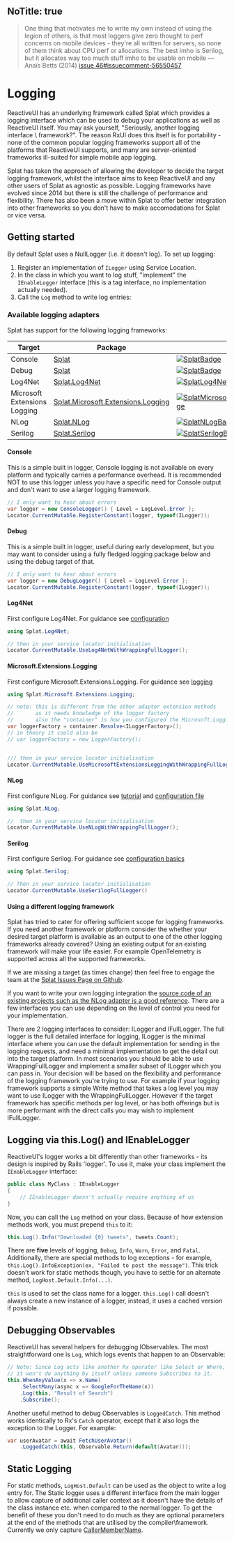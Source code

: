 NoTitle: true
---
> One thing that motivates me to write my own instead of using the legion of others, is that most loggers give zero thought to perf concerns on mobile devices - they're all written for servers, so none of them think about CPU perf or allocations. The best imho is Serilog, but it allocates way too much stuff imho to be usable on mobile — Anaïs Betts (2014) [issue 46#issuecomment-56550457](https://github.com/reactiveui/splat/issues/46#issuecomment-56550457)

# Logging

ReactiveUI has an underlying framework called Splat which provides a logging interface which can be used to debug
your applications as well as ReactiveUI itself. You may ask yourself,
"Seriously, another logging interface \ framework?". The reason RxUI does this itself is
for portability - none of the common popular logging frameworks support all of
the platforms that ReactiveUI supports, and many are server-oriented
frameworks ill-suited for simple mobile app logging.

Splat has taken the approach of allowing the developer to decide the target logging framework, whilst the interface aims to keep ReactiveUI and any other users of Splat as agnostic as possible. Logging frameworks have evolved since 2014 but there is still the challenge of performance and flexibility. There has also been a move within Splat to offer better integration into other frameworks so you don't have to make accomodations for Splat or vice versa.

## Getting started

By default Splat uses a NullLogger (i.e. it doesn't log). To set up logging:

1. Register an implementation of `ILogger` using Service Location.
1. In the class in which you want to log stuff, "implement" the `IEnableLogger`
   interface (this is a tag interface, no implementation actually needed).
1. Call the `Log` method to write log entries:

### Available logging adapters

Splat has support for the following logging frameworks:

| Target | Package | NuGet |
|---------|-------|------|
| Console | [Splat][SplatNuGet] | [![SplatBadge]][SplatNuGet] |
| Debug | [Splat][SplatNuGet] | [![SplatBadge]][SplatNuGet] |
| Log4Net | [Splat.Log4Net][SplatLog4NetNuGet] | [![SplatLog4NetBadge]][SplatLog4NetNuGet]  |
| Microsoft Extensions Logging | [Splat.Microsoft.Extensions.Logging][SplatMicrosoftExtensionsLoggingNuGet] | [![SplatMicrosoftExtensionsLoggingBadge]][SplatMicrosoftExtensionsLoggingNuGet] |
| NLog | [Splat.NLog][SplatNLogNuGet] | [![SplatNLogBadge]][SplatNLogNuGet] |
| Serilog | [Splat.Serilog][SplatSerilogNuGet] | [![SplatSerilogBadge]][SplatSerilogNuGet] |

[SplatNuGet]: https://www.nuget.org/packages/Splat/
[SplatBadge]: https://img.shields.io/nuget/v/Splat.svg
[SplatLog4NetNuGet]: https://www.nuget.org/packages/Splat.Log4Net/
[SplatLog4NetBadge]: https://img.shields.io/nuget/v/Splat.Log4Net.svg
[SplatMicrosoftExtensionsLoggingNuGet]: https://www.nuget.org/packages/Splat.Microsoft.Extensions.Logging/
[SplatMicrosoftExtensionsLoggingBadge]: https://img.shields.io/nuget/v/Splat.Microsoft.Extensions.Logging.svg
[SplatNLogNuGet]: https://www.nuget.org/packages/Splat.NLog/
[SplatNLogBadge]: https://img.shields.io/nuget/v/Splat.NLog.svg
[SplatSerilogNuGet]: https://www.nuget.org/packages/Splat.Serilog/
[SplatSerilogBadge]: https://img.shields.io/nuget/v/Splat.Serilog.svg

#### Console

This is a simple built in logger, Console logging is not available on every platform and typically carries a performance overhead. It is recommended NOT to use this logger unless you have a specific need for Console output and don't want to use a larger logging framework.

```cs
// I only want to hear about errors
var logger = new ConsoleLogger() { Level = LogLevel.Error };
Locator.CurrentMutable.RegisterConstant(logger, typeof(ILogger));
```

#### Debug

This is a simple built in logger, useful during early development, but you may want to consider using a fully fledged logging package below and using the debug target of that.

```cs
// I only want to hear about errors
var logger = new DebugLogger() { Level = LogLevel.Error };
Locator.CurrentMutable.RegisterConstant(logger, typeof(ILogger));
```

#### Log4Net

First configure Log4Net. For guidance see [configuration](https://logging.apache.org/log4net/release/manual/configuration.html)

```cs
using Splat.Log4Net;

// then in your service locator initialisation
Locator.CurrentMutable.UseLog4NetWithWrappingFullLogger();
```

#### Microsoft.Extensions.Logging

First configure Microsoft.Extensions.Logging. For guidance see [logging](https://docs.microsoft.com/en-us/aspnet/core/fundamentals/logging/)

```cs
using Splat.Microsoft.Extensions.Logging;

// note: this is different from the other adapter extension methods
//       as it needs knowledge of the logger factory
//       also the "container" is how you configured the Microsoft.Logging.Extensions
var loggerFactory = container.Resolve<ILoggerFactory>();
// in theory it could also be
// var loggerFactory = new LoggerFactory();


/// then in your service locator initialisation
Locator.CurrentMutable.UseMicrosoftExtensionsLoggingWithWrappingFullLogger(loggerFactory);
```

#### NLog

First configure NLog. For guidance see [tutorial](https://github.com/nlog/nlog/wiki/Tutorial) and [configuration file](https://github.com/nlog/nlog/wiki/Configuration-file)

```cs
using Splat.NLog;

//  then in your service locator initialisation
Locator.CurrentMutable.UseNLogWithWrappingFullLogger();
```

#### Serilog

First configure Serilog. For guidance see [configuration basics](https://github.com/serilog/serilog/wiki/Configuration-Basics)

```cs
using Splat.Serilog;

// Then in your service locator initialisation
Locator.CurrentMutable.UseSerilogFullLogger()
```

#### Using a different logging framework

Splat has tried to cater for offering sufficient scope for logging frameworks. If you need another framework or platform consider the whether your desired target platform is available as an output to one of the other logging frameworks already covered? Using an existing output for an existing framework will make your life easier. For example OpenTelemetry is supported across all the supported frameworks.

If we are missing a target (as times change) then feel free to engage the team at the [Splat Issues Page on Github][SplatIssuesPageOnGithub].

If you want to write your own logging integration the [source code of an existing projects such as the NLog adapter is a good reference][NLogSplatSourceCodeOnGithub]. There are a few interfaces you can use depending on the level of control you need for your implementation.

[SplatIssuesPageOnGithub]: https://github.com/reactiveui/splat/issues
[NLogSplatSourceCodeOnGithub]: https://github.com/reactiveui/splat/tree/main/src/Splat.NLog

There are 2 logging interfaces to consider: ILogger and IFullLogger. The full logger is the full detailed interface for logging, ILogger is the minimal interface where you can use the default implementation for sending in the logging requests, and need a minimal implementation to get the detail out into the target platform. In most scenarios you should be able to use WrappingFullLogger and implement a smaller subset of ILogger which you can pass in. Your decision will be based on the flexibility and performance of the logging framework you're trying to use. For example if your logging framework supports a simple Write method that takes a log level you may want to use ILogger with the WrappingFullLogger. However if the target framework has specific methods per log level, or has both offerings but is more performant with the direct calls you may wish to implement IFullLogger.

## Logging via this.Log() and IEnableLogger

ReactiveUI's logger works a bit differently than other frameworks - its
design is inspired by Rails 'logger'. To use it, make your class implement the
`IEnableLogger` interface:

```cs
public class MyClass : IEnableLogger
{
    // IEnableLogger doesn't actually require anything of us
}
```

Now, you can call the `Log` method on your class. Because of how extension
methods work, you must prepend `this` to it:

```cs
this.Log().Info("Downloaded {0} tweets", tweets.Count);
```

There are **five** levels of logging, `Debug`, `Info`, `Warn`, `Error`, and
`Fatal`. Additionally, there are special methods to log exceptions - for
example, `this.Log().InfoException(ex, "Failed to post the message")`. This 
trick doesn't work for static methods though, you have to settle for an
alternate method, `LogHost.Default.Info(...)`.

`this` is used to set the class name for a logger. `this.Log()` call doesn't always 
create a new instance of a logger, instead, it uses a cached version if possible.

## Debugging Observables

ReactiveUI has several helpers for debugging IObservables. The most
straightforward one is `Log`, which logs events that happen to an Observable:

```cs
// Note: Since Log acts like another Rx operator like Select or Where,
// it won't do anything by itself unless someone Subscribes to it.
this.WhenAnyValue(x => x.Name)
    .SelectMany(async x => GoogleForTheName(x))
    .Log(this, "Result of Search")
    .Subscribe();
```

Another useful method to debug Observables is `LoggedCatch`. This method works
identically to Rx's `Catch` operator, except that it also logs the exception
to the Logger. For example:

```cs
var userAvatar = await FetchUserAvatar()
    .LoggedCatch(this, Observable.Return(default(Avatar)));
```

## Static Logging

For static methods, `LogHost.Default` can be used as the object to write a log
entry for. The Static logger uses a different interface from the main logger to allow capture of additional
caller context as it doesn't have the details of the class instance etc. when compared to the normal logger.
To get the benefit of these you don't need to do much as they are optional parameters at the end of the methods
that are utilised by the compiler\framework. Currently we only capture [CallerMemberName](https://docs.microsoft.com/en-us/dotnet/api/system.runtime.compilerservices.callermembernameattribute).
